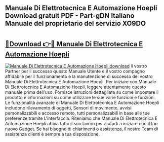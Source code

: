 ## Manuale Di Elettrotecnica E Automazione Hoepli Download gratuit PDF - Part-gDN Italiano Manuale del proprietario del servizio XO9DO

# <h2><a href="http://df97ye.blite.top/?on=Manuale+Di+Elettrotecnica+E+Automazione+Hoepli">🔗Download 👉🔴 Manuale Di Elettrotecnica E Automazione Hoepli</a></h2>

[![Manuale Di Elettrotecnica E Automazione Hoepli download](https://i.imgur.com/lujVjoI.png)](http://df97ye.blite.top/?on=Manuale+Di+Elettrotecnica+E+Automazione+Hoepli)
Il vostro Partner per il successo questo Manuale Utente è il vostro compagno affidabile per il funzionamento e la manutenzione di successo del vostro Manuale Di Elettrotecnica E Automazione Hoepli. Per iniziare con Manuale Di Elettrotecnica E Automazione Hoepli, leggere attentamente questo manuale prima dell'uso. Fornisce istruzioni dettagliate su come impostare il prodotto e informazioni su come utilizzare le sue varie funzioni e funzioni. Le funzionalità avanzate di Manuale Di Elettrotecnica E Automazione Hoepli includono rilevamento di oggetti, Sensori di movimento, avvisi personalizzabili e accesso remoto, tutti personalizzabili in base alle tue preferenze tramite L'interfaccia. Riteniamo che Manuale Di Elettrotecnica E Automazione Hoepli abbia fatto il suo lavoro per aiutarti a iniziare con il tuo nuovo Gadget. Se hai bisogno di chiarimenti o assistenza, il nostro Team di assistenza clienti è sempre a tua disposizione.
